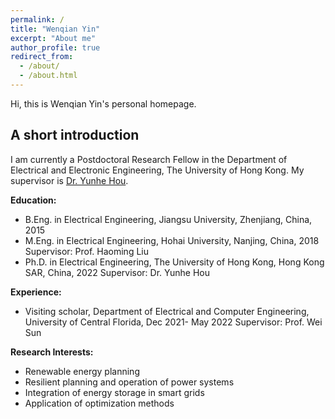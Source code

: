 ```yaml
---
permalink: /
title: "Wenqian Yin"
excerpt: "About me"
author_profile: true
redirect_from: 
  - /about/
  - /about.html
---
```


Hi, this is Wenqian Yin's personal homepage. 

## A short introduction
I am currently a Postdoctoral Research Fellow in the Department of Electrical and Electronic Engineering, The University of Hong Kong. My supervisor is [Dr. Yunhe Hou](https://www.eee.hku.hk/people/yhhou/). 

<b>Education:</b>
* B.Eng. in Electrical Engineering, Jiangsu University, Zhenjiang, China, 2015
* M.Eng. in Electrical Engineering, Hohai University, Nanjing, China, 2018
  Supervisor: Prof. Haoming Liu
* Ph.D. in Electrical Engineering, The University of Hong Kong, Hong Kong SAR, China, 2022
  Supervisor: Dr. Yunhe Hou

<b>Experience:</b>
* Visiting scholar, Department of Electrical and Computer Engineering, University of Central Florida, Dec 2021- May 2022
  Supervisor: Prof. Wei Sun
  
<b>Research Interests:</b>
* Renewable energy planning
* Resilient planning and operation of power systems
* Integration of energy storage in smart grids
* Application of optimization methods
